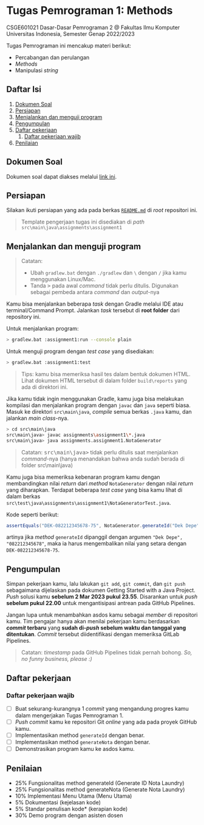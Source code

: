 # Tugas Pemrograman 1: Methods

CSGE601021 Dasar-Dasar Pemrograman 2 @ Fakultas Ilmu Komputer Universitas Indonesia, Semester Genap 2022/2023

Tugas Pemrograman ini mencakup materi berikut:

- Percabangan dan perulangan
- *Methods*
- Manipulasi *string*

## Daftar Isi

1. [Dokumen Soal](#dokumen-soal)
2. [Persiapan](#persiapan)
3. [Menjalankan dan menguji program](#menjalankan-dan-menguji-program)
4. [Pengumpulan](#pengumpulan)
5. [Daftar pekerjaan](#daftar-pekerjaan)
    1. [Daftar pekerjaan wajib](#daftar-pekerjaan-wajib)
6. [Penilaian](#penilaian)

## Dokumen Soal

Dokumen soal dapat diakses melalui [link ini](https://docs.google.com/document/d/1j2jEBpS9S3zhaLtABXcs9Q9nhzKS2WEMoIGZuGTAPrM/edit?usp=sharing).

## Persiapan

Silakan ikuti persiapan yang ada pada berkas [`README.md`](../README.md) di
*root* repositori ini.

> Template pengerjaan tugas ini disediakan di *path*
`src\main\java\assignments\assignment1`

## Menjalankan dan menguji program

> Catatan:<br>
> - Ubah `gradlew.bat` dengan `./gradlew` dan `\` dengan `/` jika kamu
    menggunakan Linux/Mac.
> - Tanda <kbd>></kbd> pada awal *command* tidak perlu ditulis.
    Digunakan sebagai pembeda antara *command* dan *output*-nya

Kamu bisa menjalankan beberapa *task* dengan Gradle melalui IDE atau
terminal/Command Prompt.
Jalankan *task* tersebut di **root folder** dari repository ini.

Untuk menjalankan program:

```bash
> gradlew.bat :assignment1:run --console plain
```

Untuk menguji program dengan *test case* yang disediakan:

```bash
> gradlew.bat :assignment1:test
```

> Tips: kamu bisa memeriksa hasil tes dalam bentuk dokumen HTML. Lihat dokumen
> HTML tersebut di dalam folder `build\reports` yang ada di direktori ini.

Jika kamu tidak ingin menggunakan Gradle, kamu juga bisa melakukan kompilasi
dan menjalankan program dengan `javac` dan `java` seperti biasa. Masuk ke
direktori `src\main\java`, *compile* semua berkas `.java` kamu, dan jalankan
*main class*-nya.

```bash
> cd src\main\java
src\main\java> javac assignments\assignment1\*.java
src\main\java> java assignments.assignment1.NotaGenerator
```

> Catatan: <kbd>src\main\java></kbd> tidak perlu ditulis saat menjalankan *command*-nya (hanya menandakan bahwa anda sudah berada di folder src\main\java)

Kamu juga bisa memeriksa kebenaran program kamu dengan membandingkan nilai
*return* dari *method* `NotaGenerator` dengan nilai *return* yang
diharapkan. Terdapat beberapa *test case* yang bisa kamu lihat di dalam
berkas `src\test\java\assignments\assignment1\NotaGeneratorTest.java`.

Kode seperti berikut:

```java
assertEquals("DEK-082212345678-75", NotaGenerator.generateId("Dek Depe", "082212345678"));
```

artinya jika *method* `generateId` dipanggil dengan argumen `"Dek Depe", "082212345678"`,
maka ia harus mengembalikan nilai yang setara dengan `DEK-082212345678-75`.

## Pengumpulan

Simpan pekerjaan kamu, lalu lakukan `git add`, `git commit`, dan `git push`
sebagaimana dijelaskan pada dokumen
Getting Started with a Java Project.
*Push* solusi kamu **sebelum 2 Mar 2023 pukul 23.55**. Disarankan untuk
*push* **sebelum pukul 22.00** untuk mengantisipasi antrean pada GitHub
Pipelines.

Jangan lupa untuk menambahkan asdos kamu sebagai *member* di repositori kamu.
Tim pengajar hanya akan menilai pekerjaan kamu berdasarkan ***commit* terbaru**
yang **sudah di-*push* sebelum waktu dan tanggal yang ditentukan**. *Commit*
tersebut diidentifikasi dengan memeriksa GitLab Pipelines.

> Catatan: *timestamp* pada GitHub Pipelines tidak pernah bohong.
> *So, no funny business, please :)*

## Daftar pekerjaan

### Daftar pekerjaan wajib

- [ ] Buat sekurang-kurangnya 1 *commit* yang mengandung progres kamu dalam
  mengerjakan Tugas Pemrograman 1.
- [ ] *Push* *commit* kamu ke repositori Git *online* yang ada pada proyek
  GitHub kamu.
- [ ] Implementasikan method `generateId` dengan benar.
- [ ] Implementasikan method `generateNota` dengan benar.
- [ ] Demonstrasikan program kamu ke asdos kamu.

## Penilaian

- 25% Fungsionalitas method generateId (Generate ID Nota Laundry)
- 25% Fungsionalitas method generateNota (Generate Nota Laundry)
- 10% Implementasi Menu Utama (Menu Utama)
- 5% Dokumentasi (kejelasan kode)
- 5% Standar penulisan kode* (kerapian kode)
- 30% Demo program dengan asisten dosen